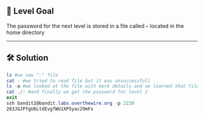 ## 🔐 Level Goal

The password for the next level is stored in a file called **-** located in the home directory

---

## 🛠️ Solution

```powershell
ls #we saw "-" file
cat - #we tried to read file but it was unsuccessfull
ls -a #we looked at the file with more details and we learned that file's type is bashrc
cat ./- #and finally we got the password for level 2
exit
ssh bandit2@bandit.labs.overthewire.org -p 2220
263JGJPfgU6LtdEvgfWU1XP5yac29mFx
```